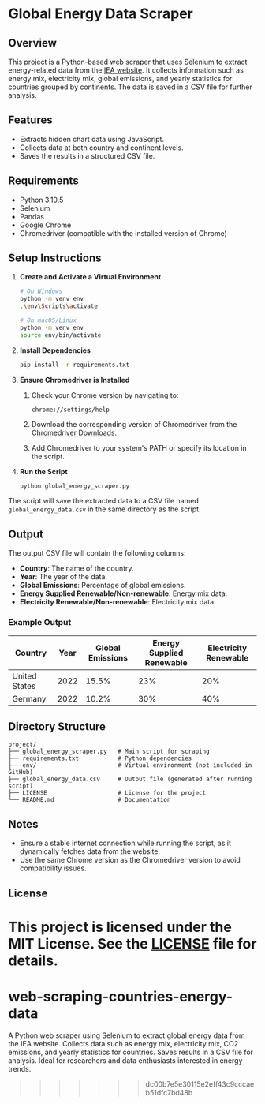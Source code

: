 # Global Energy Data Scraper

## Overview

This project is a Python-based web scraper that uses Selenium to extract energy-related data from the [IEA website](https://www.iea.org/). It collects information such as energy mix, electricity mix, global emissions, and yearly statistics for countries grouped by continents. The data is saved in a CSV file for further analysis.

## Features

- Extracts hidden chart data using JavaScript.
- Collects data at both country and continent levels.
- Saves the results in a structured CSV file.

## Requirements

- Python 3.10.5
- Selenium
- Pandas
- Google Chrome
- Chromedriver (compatible with the installed version of Chrome)

## Setup Instructions

1. **Create and Activate a Virtual Environment**

   ```bash
   # On Windows
   python -m venv env
   .\env\Scripts\activate

   # On macOS/Linux
   python -m venv env
   source env/bin/activate
   ```

2. **Install Dependencies**

   ```bash
   pip install -r requirements.txt
   ```

3. **Ensure Chromedriver is Installed**

   1. Check your Chrome version by navigating to:

      ```plaintext
      chrome://settings/help
      ```

   2. Download the corresponding version of Chromedriver from the [Chromedriver Downloads](https://chromedriver.chromium.org/downloads).
   3. Add Chromedriver to your system's PATH or specify its location in the script.

4. **Run the Script**

   ```bash
   python global_energy_scraper.py
   ```

The script will save the extracted data to a CSV file named `global_energy_data.csv` in the same directory as the script.

## Output

The output CSV file will contain the following columns:

- **Country**: The name of the country.
- **Year**: The year of the data.
- **Global Emissions**: Percentage of global emissions.
- **Energy Supplied Renewable/Non-renewable**: Energy mix data.
- **Electricity Renewable/Non-renewable**: Electricity mix data.

### Example Output

| Country         | Year | Global Emissions | Energy Supplied Renewable | Electricity Renewable |
|-----------------|------|------------------|---------------------------|------------------------|
| United States   | 2022 | 15.5%            | 23%                       | 20%                   |
| Germany         | 2022 | 10.2%            | 30%                       | 40%                   |

## Directory Structure

```plaintext
project/
├── global_energy_scraper.py   # Main script for scraping
├── requirements.txt           # Python dependencies
├── env/                       # Virtual environment (not included in GitHub)
├── global_energy_data.csv     # Output file (generated after running script)
├── LICENSE                    # License for the project
└── README.md                  # Documentation
```

## Notes

- Ensure a stable internet connection while running the script, as it dynamically fetches data from the website.
- Use the same Chrome version as the Chromedriver version to avoid compatibility issues.

## License

This project is licensed under the MIT License. See the [LICENSE](LICENSE) file for details.
=======
# web-scraping-countries-energy-data
 A Python web scraper using Selenium to extract global energy data from the IEA website. Collects data such as energy mix, electricity mix, CO2 emissions, and yearly statistics for countries. Saves results in a CSV file for analysis. Ideal for researchers and data enthusiasts interested in energy trends.
>>>>>>> dc00b7e5e30115e2eff43c9cccaeb51dfc7bd48b
